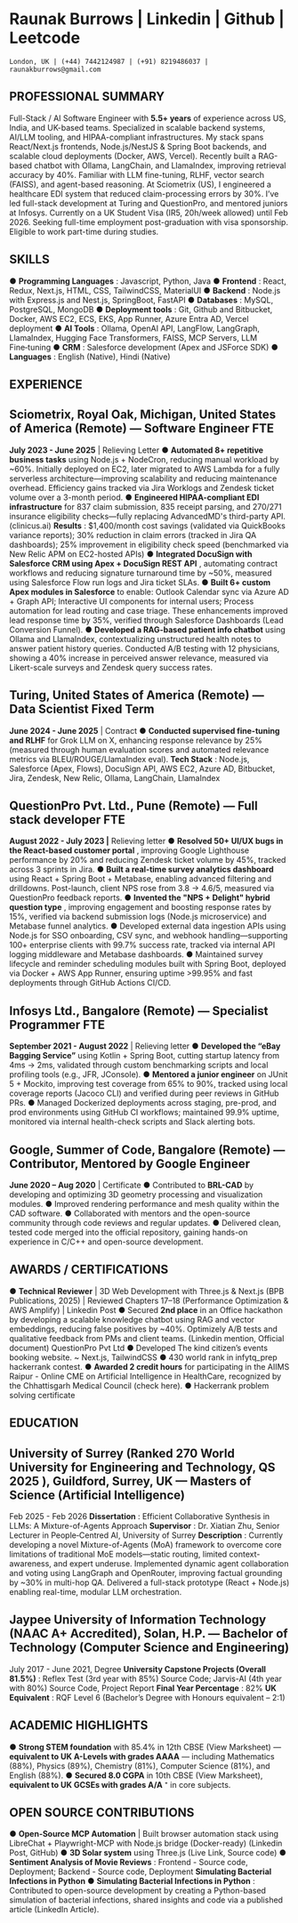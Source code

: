 # Raunak Burrows | Linkedin | Github | Leetcode

```
London, UK | (+44) 7442124987 | (+91) 8219486037 | raunakburrows@gmail.com
```
## PROFESSIONAL SUMMARY

Full-Stack / AI Software Engineer with **5.5+ years** of experience across US, India, and UK-based teams. Specialized in scalable backend systems, AI/LLM tooling, and HIPAA-compliant infrastructures.
My stack spans React/Next.js frontends, Node.js/NestJS & Spring Boot backends, and scalable cloud deployments (Docker, AWS, Vercel). Recently built a RAG-based chatbot with Ollama, LangChain,
and LlamaIndex, improving retrieval accuracy by 40%. Familiar with LLM fine-tuning, RLHF, vector search (FAISS), and agent-based reasoning. At Sciometrix (US), I engineered a healthcare EDI system
that reduced claim-processing errors by 30%. I’ve led full-stack development at Turing and QuestionPro, and mentored juniors at Infosys. Currently on a UK Student Visa (IR5, 20h/week allowed)
until Feb 2026. Seeking full-time employment post-graduation with visa sponsorship. Eligible to work part-time during studies.

## SKILLS

● **Programming Languages** : Javascript, Python, Java
● **Frontend** : React, Redux, Next.js, HTML, CSS, TailwindCSS, MaterialUI
● **Backend** : Node.js with Express.js and Nest.js, SpringBoot, FastAPI
● **Databases** : MySQL, PostgreSQL, MongoDB
● **Deployment tools** : Git, Github and Bitbucket, Docker, AWS EC2, ECS, EKS, App Runner, Azure Entra AD, Vercel deployment
● **AI Tools** : Ollama, OpenAI API, LangFlow, LangGraph, LlamaIndex, Hugging Face Transformers, FAISS, MCP Servers, LLM Fine‑tuning
● **CRM** : Salesforce development (Apex and JSForce SDK)
● **Languages** : English (Native), Hindi (Native)

## EXPERIENCE

## Sciometrix, Royal Oak, Michigan, United States of America (Remote) — Software Engineer FTE

**July 2023 - June 2025** | Relieving Letter
● **Automated 8+ repetitive business tasks** using Node.js + NodeCron, reducing manual workload by ~60%. Initially deployed on EC2, later migrated to AWS Lambda for a fully serverless
architecture—improving scalability and reducing maintenance overhead. Efficiency gains tracked via Jira Worklogs and Zendesk ticket volume over a 3-month period.
● **Engineered HIPAA-compliant EDI infrastructure** for 837 claim submission, 835 receipt parsing, and 270/271 insurance eligibility checks—fully replacing AdvancedMD's third-party API.
(clinicus.ai)
**Results** : $1,400/month cost savings (validated via QuickBooks variance reports); 30% reduction in claim errors (tracked in Jira QA dashboards); 25% improvement in eligibility check speed
(benchmarked via New Relic APM on EC2-hosted APIs)
● **Integrated DocuSign with Salesforce CRM using Apex + DocuSign REST API** , automating contract workflows and reducing signature turnaround time by ~50%, measured using Salesforce Flow
run logs and Jira ticket SLAs.
● **Built 6+ custom Apex modules in Salesforce** to enable: Outlook Calendar sync via Azure AD + Graph API; Interactive UI components for internal users; Process automation for lead routing and
case triage. These enhancements improved lead response time by 35%, verified through Salesforce Dashboards (Lead Conversion Funnel).
● **Developed a RAG-based patient info chatbot** using Ollama and LlamaIndex, contextualizing unstructured health notes to answer patient history queries. Conducted A/B testing with 12
physicians, showing a 40% increase in perceived answer relevance, measured via Likert-scale surveys and Zendesk query success rates.

## Turing, United States of America (Remote) — Data Scientist Fixed Term

**June 2024 - June 2025** | Contract
● **Conducted supervised fine-tuning and RLHF** for Grok LLM on X, enhancing response relevance by 25% (measured through human evaluation scores and automated relevance metrics via
BLEU/ROUGE/LlamaIndex eval). **Tech Stack** : Node.js, Salesforce (Apex, Flows), DocuSign API, AWS EC2, Azure AD, Bitbucket, Jira, Zendesk, New Relic, Ollama, LangChain, LlamaIndex

## QuestionPro Pvt. Ltd., Pune (Remote) — Full stack developer FTE

**August 2022 - July 2023 |** Relieving letter
● **Resolved 50+ UI/UX bugs in the React-based customer portal** , improving Google Lighthouse performance by 20% and reducing Zendesk ticket volume by 45%, tracked across 3 sprints in Jira.
● **Built a real-time survey analytics dashboard** using React + Spring Boot + Metabase, enabling advanced filtering and drilldowns. Post-launch, client NPS rose from 3.8 → 4.6/5, measured via
QuestionPro feedback reports.
● **Invented the "NPS + Delight" hybrid question type** , improving engagement and boosting response rates by 15%, verified via backend submission logs (Node.js microservice) and Metabase
funnel analytics.
● Developed external data ingestion APIs using Node.js for SSO onboarding, CSV sync, and webhook handling—supporting 100+ enterprise clients with 99.7% success rate, tracked via internal API
logging middleware and Metabase dashboards.
● Maintained survey lifecycle and reminder scheduling modules built with Spring Boot, deployed via Docker + AWS App Runner, ensuring uptime >99.95% and fast deployments through GitHub
Actions CI/CD.

## Infosys Ltd., Bangalore (Remote) — Specialist Programmer FTE

**September 2021 - August 2022** | Relieving letter
● **Developed the “eBay Bagging Service”** using Kotlin + Spring Boot, cutting startup latency from 4ms → 2ms, validated through custom benchmarking scripts and local profiling tools (e.g., JFR,
JConsole).
● **Mentored a junior engineer** on JUnit 5 + Mockito, improving test coverage from 65% to 90%, tracked using local coverage reports (Jacoco CLI) and verified during peer reviews in GitHub PRs.
● Managed Dockerized deployments across staging, pre-prod, and prod environments using GitHub CI workflows; maintained 99.9% uptime, monitored via internal health-check scripts and Slack
alerting bots.

## Google, Summer of Code, Bangalore (Remote) — Contributor, Mentored by Google Engineer

**June 2020 – Aug 2020** | Certificate
● Contributed to **BRL-CAD** by developing and optimizing 3D geometry processing and visualization modules.
● Improved rendering performance and mesh quality within the CAD software.
● Collaborated with mentors and the open-source community through code reviews and regular updates.
● Delivered clean, tested code merged into the official repository, gaining hands-on experience in C/C++ and open-source development.

## AWARDS / CERTIFICATIONS

● **Technical Reviewer** | 3D Web Development with Three.js & Next.js (BPB Publications, 2025) | Reviewed Chapters 17–18 (Performance Optimization & AWS Amplify) | Linkedin Post
● Secured **2nd place** in an Office hackathon by developing a scalable knowledge chatbot using RAG and vector embeddings, reducing false positives by ~40%. Optimizely A/B tests and qualitative
feedback from PMs and client teams. (Linkedin mention, Official document) QuestionPro Pvt Ltd
● Developed The kind citizen’s events booking website. ~ Next.js, TailwindCSS
● 430 world rank in infytq_prep hackerrank contest.
● **Awarded 2 credit hours** for participating in the AIIMS Raipur - Online CME on Artificial Intelligence in HealthCare, recognized by the Chhattisgarh Medical Council (check here).
● Hackerrank problem solving certificate

## EDUCATION

## University of Surrey (Ranked 270 World University for Engineering and Technology, QS 2025 ), Guildford, Surrey, UK — Masters of Science (Artificial Intelligence)

Feb 2025 - Feb 2026
**Dissertation** : Efficient Collaborative Synthesis in LLMs: A Mixture-of-Agents Approach
**Supervisor** : Dr. Xiatian Zhu, Senior Lecturer in People‑Centred AI, University of Surrey
**Description** : Currently developing a novel Mixture-of-Agents (MoA) framework to overcome core limitations of traditional MoE models—static routing, limited context-awareness, and expert
underuse. Implemented dynamic agent collaboration and voting using LangGraph and OpenRouter, improving factual grounding by ~30% in multi-hop QA. Delivered a full-stack prototype (React +
Node.js) enabling real-time, modular LLM orchestration.

## Jaypee University of Information Technology (NAAC A+ Accredited), Solan, H.P. — Bachelor of Technology (Computer Science and Engineering)

July 2017 - June 2021, Degree
**University Capstone Projects (Overall 81.5%)** : Reflex Test (3rd year with 85%) Source Code; Jarvis-AI (4th year with 80%) Source Code, Project Report
**Final Year Percentage** : 82%
**UK Equivalent** : RQF Level 6 (Bachelor’s Degree with Honours equivalent – 2:1)

## ACADEMIC HIGHLIGHTS

● **Strong STEM foundation** with 85.4% in 12th CBSE (View Marksheet) — **equivalent to UK A-Levels with grades AAAA** — including Mathematics (88%), Physics (89%), Chemistry (81%),
Computer Science (81%), and English (88%).
● **Secured 8.0 CGPA** in 10th CBSE (View Marksheet), **equivalent to UK GCSEs with grades A/A** ⁺ in core subjects.

## OPEN SOURCE CONTRIBUTIONS

● **Open-Source MCP Automation** | Built browser automation stack using LibreChat + Playwright-MCP with Node.js bridge (Docker-ready) (Linkedin Post, GitHub)
● **3D Solar system** using Three.js (Live Link, Source code)
● **Sentiment Analysis of Movie Reviews** : Frontend - Source code, Deployment; Backend - Source code, Deployment **Simulating Bacterial Infections in Python**
● **Simulating Bacterial Infections in Python** : Contributed to open-source development by creating a Python-based simulation of bacterial infections, shared insights and code via a published
article (LinkedIn Article).
